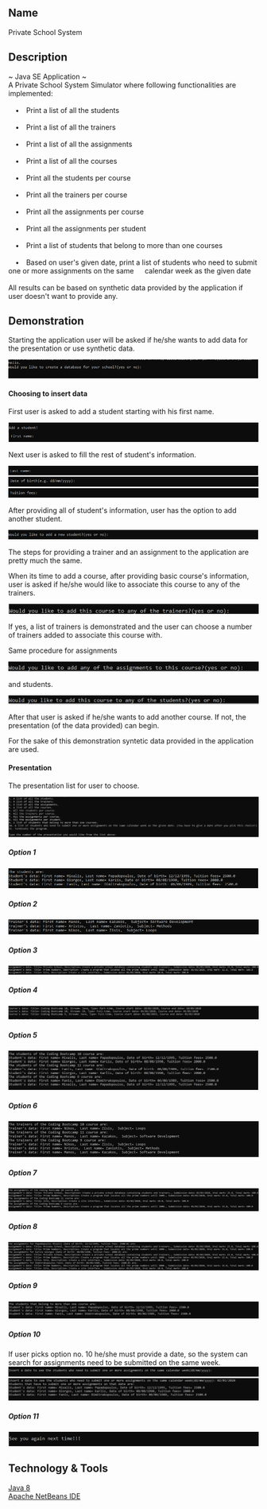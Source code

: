 
## Name

Private School System

## Description

~ Java SE Application ~\
A Private School System Simulator where following functionalities are implemented:\
\
&emsp;&#8226;&emsp;Print a list of all the students\
\
&emsp;&#8226;&emsp;Print a list of all the trainers\
\
&emsp;&#8226;&emsp;Print a list of all the assignments\
\
&emsp;&#8226;&emsp;Print a list of all the courses\
\
&emsp;&#8226;&emsp;Print all the students per course\
\
&emsp;&#8226;&emsp;Print all the trainers per course\
\
&emsp;&#8226;&emsp;Print all the assignments per course\
\
&emsp;&#8226;&emsp;Print all the assignments per student\
\
&emsp;&#8226;&emsp;Print a list of students that belong to more than one courses\
\
&emsp;&#8226;&emsp;Based on user's given date, print a list of students who need to submit one or more assignments on the same &emsp;&nbsp;calendar week as the given date\
\
All results can be based on synthetic data provided by the application if user doesn't want to provide any.

## Demonstration

Starting the application user will be asked if he/she wants to add data for the presentation or use synthetic data.

<img src="screenshots/hello.PNG" />

#### Choosing to insert data

First user is asked to add a student starting with his first name.

<img src="screenshots/first-name.PNG" />

Next user is asked to fill the rest of student's information.

<img src="screenshots/last-name.PNG" />
<img src="screenshots/date-of-birth.PNG" />
<img src="screenshots/tuition-fees.PNG" />

After providing all of student's information, user has the option to add another student.

<img src="screenshots/add-another-student.PNG" />

The steps for providing a trainer and an assignment to the application are pretty much the same.

When its time to add a course, after providing basic course's information, user is asked if he/she would like to associate this course to any of the trainers.

<img src="screenshots/add-course-to-trainer.PNG" />

If yes, a list of trainers is demonstrated and the user can choose a number of trainers added to associate this course with.

Same procedure for assignments

<img src="screenshots/add-assignment-to-course.PNG" />

and students.

<img src="screenshots/add-course-to-student.PNG" />

After that user is asked if he/she wants to add another course. If not, the presentation (of the data provided) can begin.

For the sake of this demonstration syntetic data provided in the application are used.

#### Presentation

The presentation list for user to choose.

<img src="screenshots/presentation-options.PNG" />

##### Option 1

<img src="screenshots/students-list.PNG" />

##### Option 2

<img src="screenshots/trainers-list.PNG" />

##### Option 3

<img src="screenshots/assignments-list.PNG" />

##### Option 4

<img src="screenshots/courses-list.PNG" />

##### Option 5

<img src="screenshots/students-on-course-list.PNG" />

##### Option 6

<img src="screenshots/trainers-on-course-list.PNG" />

##### Option 7

<img src="screenshots/assignments-on-course-list.PNG" />

##### Option 8

<img src="screenshots/assignments-per-student-list.PNG" />

##### Option 9

<img src="screenshots/students-on-more-than-one-course-list.PNG" />

##### Option 10

If user picks option no. 10 he/she must provide a date, so the system can search for assignments need to be submitted on the same week.
<img src="screenshots/insert-date-for-students-need-to-submit-assignment.PNG" />
<img src="screenshots/students-need-to-submit-assignment-on-same-week-list.PNG" />

##### Option 11

<img src="screenshots/terminate-program.PNG" />

## Technology & Tools

<a href="https://www.java.com/en/download/">Java 8</a> <br>
<a href="https://netbeans.org/">Apache NetBeans IDE</a>
